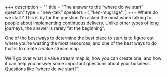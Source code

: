 +++
description = ""
title = "The answer to the “where do we start” question"
type = "new-talk"
speakers = [
        "ken-mugrage",
]
+++
Where do we start? This is by far the question I’m asked the most when talking to people about implementing continuous delivery. Unlike other types of long journeys, the answer is rarely “at the beginning”.

One of the best ways to determine the best place to start is to figure out where you’re wasting the most resources, and one of the best ways to do that is to create a value stream map.

We’ll go over what a value stream map is, how you can create one, and how it can help you answer some important questions about your business. Questions like “where do we start?”.